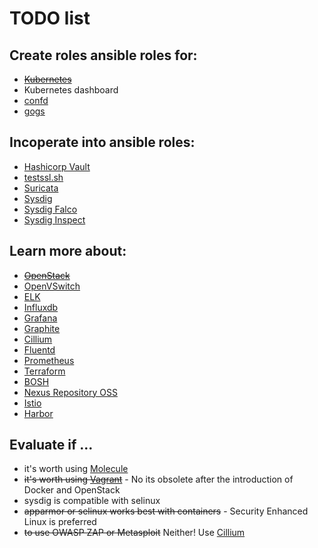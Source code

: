 # TODO list

## Create roles ansible roles for:

- ~~[Kubernetes]~~
- Kubernetes dashboard
- [confd]
- [gogs]

## Incoperate into ansible roles:

- [Hashicorp Vault]
- [testssl.sh]
- [Suricata]
- [Sysdig]
- [Sysdig Falco]
- [Sysdig Inspect]

## Learn more about:

- ~~[OpenStack]~~
- [OpenVSwitch]
- [ELK]
- [Influxdb]
- [Grafana]
- [Graphite]
- [Cillium]
- [Fluentd]
- [Prometheus]
- [Terraform]
- [BOSH]
- [Nexus Repository OSS]
- [Istio]
- [Harbor]

## Evaluate if ...

- it's worth using [Molecule]
- ~~it's worth using [Vagrant]~~ - No its obsolete after the introduction of Docker and OpenStack
- sysdig is compatible with selinux
- ~~apparmor or selinux works best with containers~~ - Security Enhanced Linux is preferred
- ~~to use OWASP ZAP or Metasploit~~ Neither! Use [Cillium]

[bosh]: https://bosh.io/
[cillium]: https://github.com/cilium/cilium
[confd]: https://github.com/kelseyhightower/confd/blob/master/docs/installation.md
[elk]: https://www.elastic.co
[fluentd]: https://fluentd.io
[gogs]: https://github.com/gogits/gogs
[grafana]: https://grafana.com/
[graphite]: https://graphiteapp.org/
[harbor]: https://goharbor.io/
[hashicorp vault]: https://www.vaultproject.io/
[helm]: https://helm.sh/
[influxdb]: https://www.influxdata.com/
[istio]: https://istio.io
[kubernetes]: https://kubernetes.io/docs/setup/independent/install-kubeadm/
[molecule]: https://molecule.readthedocs.io/en/latest/installation.html
[nexus repository oss]: https://www.sonatype.com/nexus-repository-oss
[openstack]: https://www.openstack.org/software/start/
[openvswitch]: http://docs.openvswitch.org/en/latest/
[prometheus]: https://prometheus.io/
[suricata]: https://suricata-ids.org/docs/
[sysdig]: https://www.sysdig.org/install/
[sysdig falco]: https://github.com/draios/falco/wiki/How-to-Install-Falco-for-Linux
[sysdig inspect]: https://github.com/draios/sysdig-inspect
[terraform]: https://www.terraform.io/
[testssl.sh]: https://testssl.sh/
[vagrant]: https://www.vagrantup.com/downloads.html

